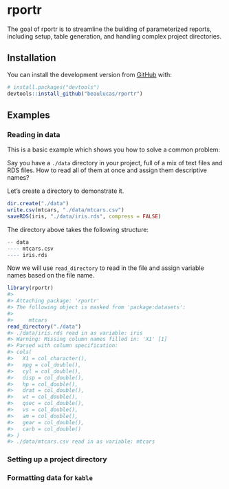 
<!-- README.md is generated from README.Rmd. Please edit that file -->

# rportr

<!-- badges: start -->

<!-- badges: end -->

The goal of rportr is to streamline the building of parameterized
reports, including setup, table generation, and handling complex project
directories.

## Installation

You can install the development version from
[GitHub](https://github.com/) with:

``` r
# install.packages("devtools")
devtools::install_github("beaulucas/rportr")
```

## Examples

### Reading in data

This is a basic example which shows you how to solve a common problem:

Say you have a `./data` directory in your project, full of a mix of text
files and RDS files. How to read all of them at once and assign them
descriptive names?

Let’s create a directory to demonstrate it.

``` r
dir.create("./data")
write.csv(mtcars, "./data/mtcars.csv")
saveRDS(iris, "./data/iris.rds", compress = FALSE)
```

The directory above takes the following structure:

``` r
-- data
---- mtcars.csv
---- iris.rds
```

Now we will use `read_directory` to read in the file and assign variable
names based on the file name.

``` r
library(rportr)
#> 
#> Attaching package: 'rportr'
#> The following object is masked from 'package:datasets':
#> 
#>     mtcars
read_directory("./data")
#> ./data/iris.rds read in as variable: iris
#> Warning: Missing column names filled in: 'X1' [1]
#> Parsed with column specification:
#> cols(
#>   X1 = col_character(),
#>   mpg = col_double(),
#>   cyl = col_double(),
#>   disp = col_double(),
#>   hp = col_double(),
#>   drat = col_double(),
#>   wt = col_double(),
#>   qsec = col_double(),
#>   vs = col_double(),
#>   am = col_double(),
#>   gear = col_double(),
#>   carb = col_double()
#> )
#> ./data/mtcars.csv read in as variable: mtcars
```

### Setting up a project directory

### Formatting data for `kable`
